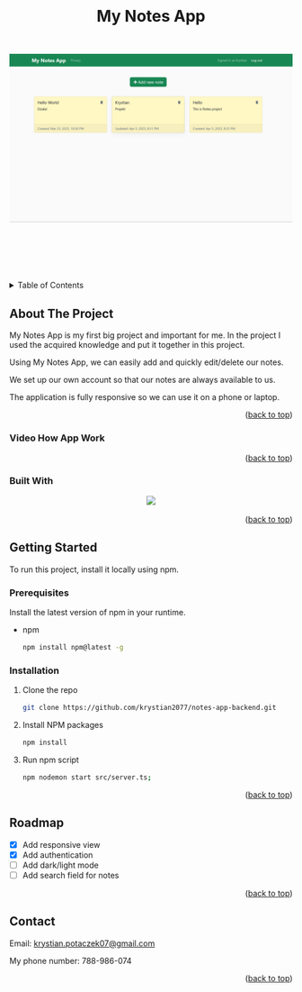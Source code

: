 <br />
<div align="center">
  <h1 style="margin-bottom: 50px">My Notes App </h1>
 <img src="images/start.png" alt="Start" style="margin-bottom: 100px" >
</div>

<details>
  <summary>Table of Contents</summary>
  <ol>
    <li>
      <a href="#about-the-project">About The Project</a>
      <ul>
        <li><a href="#how-app-work">Video How App Work</a></li>
        <li><a href="#built-with">Built With</a></li>
      </ul>
    </li>
    <li>
      <a href="#getting-started">Getting Started</a>
      <ul>
        <li><a href="#prerequisites">Prerequisites</a></li>
        <li><a href="#installation">Installation</a></li>
      </ul>
    </li>
    <li><a href="#roadmap">Roadmap</a></li>
    <li><a href="#contact">Contact</a></li>
  </ol>
</details>



## About The Project

My Notes App is my first big project and important for me. In the project I used the acquired knowledge and put it together in this project.

Using My Notes App, we can easily add and quickly edit/delete our notes.

We set up our own account so that our notes are always available to us.

The application is fully responsive so we can use it on a phone or laptop.

<p align="right">(<a href="#readme-top">back to top</a>)</p>

### Video How App Work

<p align="right">(<a href="#readme-top">back to top</a>)</p>


### Built With

<p align="center">
  <a href="https://skillicons.dev">
    <img src="https://skillicons.dev/icons?i=typescript,nodejs,express,mongodb,react,bootstrap" />
  </a>
</p>

<p align="right">(<a href="#readme-top">back to top</a>)</p>



## Getting Started

To run this project, install it locally using npm.

### Prerequisites

Install the latest version of npm in your runtime.
* npm
  ```sh
  npm install npm@latest -g
  ```

### Installation


1. Clone the repo
   ```sh
   git clone https://github.com/krystian2077/notes-app-backend.git
   ```
3. Install NPM packages
   ```sh
   npm install
   ```
4. Run npm script
   ```sh
   npm nodemon start src/server.ts;
   ```

<p align="right">(<a href="#readme-top">back to top</a>)</p>

## Roadmap

- [x] Add responsive view
- [x] Add authentication
- [ ] Add dark/light mode
- [ ] Add search field for notes

<p align="right">(<a href="#readme-top">back to top</a>)</p>


<!-- CONTACT -->
## Contact

Email: krystian.potaczek07@gmail.com

My phone number: 788-986-074


<p align="right">(<a href="#readme-top">back to top</a>)</p>
